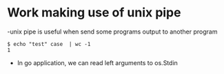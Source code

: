 # Work making use of unix pipe

-unix pipe is useful when send some programs output to another program
```
$ echo "test" case  | wc -1
1
```
- In go application, we can read left arguments to os.Stdin

